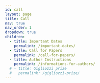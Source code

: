 ```yaml
---
id: call
layout: page
title: Call
nav: true
nav_order: 1
dropdown: true
children:
  - title: Important Dates
    permalink: /important-dates/
  - title: Call for Papers
    permalink: /call-for-papers/
  - title: Author Instructions
    permalink: /informations-for-authors/
  # - title: Gigliozzi prize
  #   permalink: /gigliozzi-prize/    
---
```

